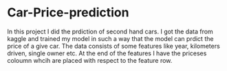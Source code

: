 # Car-Price-prediction
In this project I did the prdiction of second hand cars. I got the data from kaggle and trained my model in such a way that the model can prdict the price of a give car. The data consists of some features like year, kilometers driven, single owner etc. At the end of the features I have the priceses coloumn whcih are placed with respect to the feature row.
